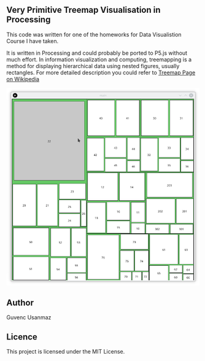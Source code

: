 ## Very Primitive Treemap Visualisation in Processing

This code was written for one of the homeworks for Data Visualistion Course I have taken. 

It is written in Processing and could probably be ported to P5.js without much effort. In information visualization and computing, treemapping is a method for displaying hierarchical data using nested figures, usually rectangles. For more detailed description you could refer to [Treemap Page on Wikipedia](https://en.wikipedia.org/wiki/Treemapping)

![Screenshot](screenshot.png)

## Author

Guvenc Usanmaz

## Licence

This project is licensed under the MIT License.
